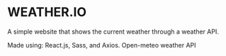 # WEATHER.IO

A simple website that shows the current weather through a weather API.

Made using: React.js, Sass, and Axios. Open-meteo weather API
